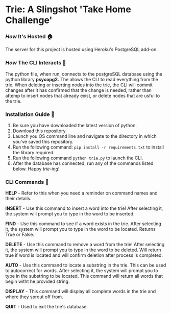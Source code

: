 # Trie: A Slingshot 'Take Home Challenge'
### *How* It's Hosted 🏠
The server for this project is hosted using Heroku's PostgreSQL add-on.
### *How* The CLI Interacts 🧭
The python file, when run, connects to the postgreSQL database using the python library **psycopg2.** The allows the CLI to read everything from the trie. When deleting or inserting nodes into the trie, the CLI will commit changes after it has confirmed that the change is needed, rather than attemp to insert nodes that already exist, or delete nodes that are usful to the trie.
### Installation Guide 📁
1. Be sure you have downloaded the latest version of python.
2. Download this repository.
3. Launch you OS command line and navigate to the directory in which you've saved this repository.
4. Run the following command: ```pip install -r requirements.txt``` to install the library required.
5. Run the following command ```python trie.py``` to launch the CLI.
6. After the database has connected, run any of the commands listed below. Happy *trie-ing*!
### CLI Commands 🔧
**HELP** - Refer to this when you need a reminder on command names and their details.

**INSERT** - Use this command to insert a word into the trie! After selecting it, the system will prompt you to type in the word to be inserted.

**FIND** - Use this command to see if a word exists in the trie. After selecting it, the system will prompt you to type in the word to be located. Returns True or False.

**DELETE** - Use this command to remove a word from the trie! After selecting it, the system will prompt you to type in the word to be deleted.
            Will return true if word is located and will confirm deletion after process is completed.
            
**AUTO** - Use this command to locate a substring in the trie. This can be used to autocorrect for words. After selecting it, the system will prompt you to type in the 
            substring to be located. This command will return all words that begin witht he provided string.

**DISPLAY** - This command will display all complete words in the trie and where they sprout off from.      

**QUIT** - Used to exit the trie's database.
